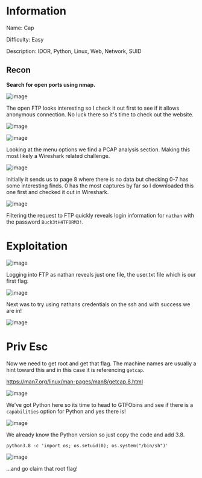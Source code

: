 # Information

Name: Cap

Difficulty: Easy

Description: IDOR, Python, Linux, Web, Network, SUID

## Recon

**Search for open ports using nmap.**

![image](https://user-images.githubusercontent.com/43668197/136067823-8a60d99c-a009-4bca-868a-737e92848cfa.png)

The open FTP looks interesting so I check it out first to see if it allows anonymous connection. No luck there so it's time to check out the website.

![image](https://user-images.githubusercontent.com/43668197/136068484-70bc41dc-87ab-4250-8665-715a92a8936d.png)

![image](https://user-images.githubusercontent.com/43668197/136069514-b351c2f8-5e6b-42a7-a37e-476d9b2d77e9.png)

Looking at the menu options we find a PCAP analysis section. Making this most likely a Wireshark related challenge.

![image](https://user-images.githubusercontent.com/43668197/136069831-c860cee9-a623-4b07-acf6-2b6e45ca0927.png)

Initially it sends us to page 8 where there is no data but checking 0-7 has some interesting finds. 0 has the most captures by far so I downloaded this one first and checked it
out in Wireshark.

![image](https://user-images.githubusercontent.com/43668197/136070284-3e2277e5-b53e-422b-8b5d-5c6e04df3ab8.png)

Filtering the request to FTP quickly reveals login information for `nathan` with the password `Buck3tH4TF0RM3!`.

# Exploitation

![image](https://user-images.githubusercontent.com/43668197/136070623-ed9045a6-3dfd-4e84-aa67-07642b94977d.png)

Logging into FTP as nathan reveals just one file, the user.txt file which is our first flag.

![image](https://user-images.githubusercontent.com/43668197/136070769-3b6a0b6b-456c-47c4-8b82-18e0ca87c688.png)

Next was to try using nathans credentials on the ssh and with success we are in!

![image](https://user-images.githubusercontent.com/43668197/136071676-dcefae2c-2e69-488b-92b1-3cea8359cd66.png)

# Priv Esc

Now we need to get root and get that flag. The machine names are usually a hint toward this and in this case it is referencing `getcap`.

https://man7.org/linux/man-pages/man8/getcap.8.html

![image](https://user-images.githubusercontent.com/43668197/136072301-d7af3855-60b5-409f-93ed-a5173083bd87.png)

We've got Python here so its time to head to GTFObins and see if there is a `capabilities` option for Python and yes there is!

![image](https://user-images.githubusercontent.com/43668197/136072506-1d4782dc-0408-4c7a-aa22-dd954aaafd35.png)

We already know the Python version so just copy the code and add 3.8.

```
python3.8 -c 'import os; os.setuid(0); os.system("/bin/sh")'
```

![image](https://user-images.githubusercontent.com/43668197/136072917-459eafd7-79bd-49fa-95ec-e3fb9dba610a.png)

...and go claim that root flag!
